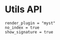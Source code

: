 # Utils API

```{autodoc2-object} discopula.checkerboard.utils
render_plugin = "myst"
no_index = true
show_signature = true
```
